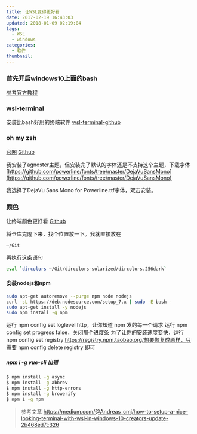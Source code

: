 ```yaml
---
title: 让WSL变得更好看
date: 2017-02-19 16:43:03
updated: 2018-01-09 02:19:04
tags: 
  - WSL
  - windows
categories:
  - 软件
thumbnail:
---
```

### 首先开启windows10上面的bash
[参考官方教程](https://msdn.microsoft.com/en-us/commandline/wsl/install_guide)

### wsl-terminal

安装比bash好用的终端软件
[wsl-terminal-github](https://github.com/goreliu/wsl-terminal)

### oh my zsh
[官网](http://ohmyz.sh/)
[Github](https://github.com/robbyrussell/oh-my-zsh)

我安装了agnoster主题，但安装完了默认的字体还是不支持这个主题，下载字体
[https://github.com/powerline/fonts/tree/master/DejaVuSansMono](https://github.com/powerline/fonts/tree/master/DejaVuSansMono)

我选择了DejaVu Sans Mono for Powerline.ttf字体，双击安装。

### 颜色
让终端颜色更好看
[Github](https://github.com/seebi/dircolors-solarized)

将仓库克隆下来，找个位置放一下。我就直接放在
```bash
~/Git
```
再执行这条语句
```bash
eval `dircolors ~/Git/dircolors-solarized/dircolors.256dark`
```


#### 安装nodejs和npm

```bash
sudo apt-get autoremove --purge npm node nodejs
curl -sL https://deb.nodesource.com/setup_7.x | sudo -E bash -
sudo apt-get install -y nodejs
sudo npm install -g npm
```
运行 npm config set loglevel http，让你知道 npm 发的每一个请求
运行 npm config set progress false，关闭那个进度条
为了让你的安装速度变快，运行 npm config set registry https://registry.npm.taobao.org/想要恢复成原样，只需要 npm config delete registry 即可

##### npm i -g vue-cli 出错

```bash
$ npm install -g async
$ npm install -g abbrev
$ npm install -g http-errors
$ npm install -g browerify
$ npm i -g npm
```

>参考文章
>https://medium.com/@Andreas_cmj/how-to-setup-a-nice-looking-terminal-with-wsl-in-windows-10-creators-update-2b468ed7c326
